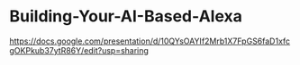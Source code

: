 # Building-Your-AI-Based-Alexa
https://docs.google.com/presentation/d/10QYsOAYIf2Mrb1X7FpGS6faD1xfcgOKPkub37ytR86Y/edit?usp=sharing
